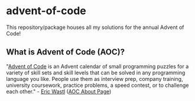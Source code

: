 
# advent-of-code

This repository/package houses all my solutions for the annual Advent of Code!

## What is Advent of Code (AOC)?

"[Advent of Code](https://adventofcode.com) is an Advent calendar of small
programming puzzles for a variety of skill sets and skill levels that can be
solved in any programming language you like. People use them as interview prep,
company training, university coursework, practice problems, a speed contest, or
to challenge each other." - [Eric Wastl](http://was.tl/) ([AOC About
Page](https://adventofcode.com/2023/about))